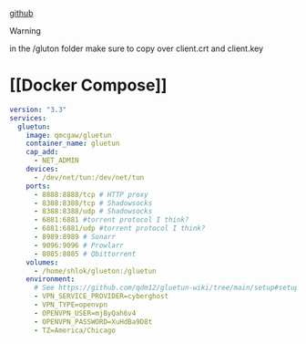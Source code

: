 
[github](https://github.com/qdm12/gluetun)

>[!warning]
>in the /gluton folder make sure to copy over client.crt and client.key
# [[Docker Compose]]
```yaml
version: "3.3"
services:
  gluetun:
    image: qmcgaw/gluetun
    container_name: gluetun
    cap_add:
      - NET_ADMIN
    devices:
      - /dev/net/tun:/dev/net/tun
    ports:
      - 8888:8888/tcp # HTTP proxy
      - 8388:8388/tcp # Shadowsocks
      - 8388:8388/udp # Shadowsocks
      - 6881:6881 #torrent protocol I think?
      - 6881:6881/udp #torrent protocol I think?
      - 8989:8989 # Sonarr
      - 9096:9096 # Prowlarr
      - 8085:8085 # Qbittorrent
    volumes:
      - /home/shlok/glueton:/gluetun
    environment:
      # See https://github.com/qdm12/gluetun-wiki/tree/main/setup#setup
      - VPN_SERVICE_PROVIDER=cyberghost
      - VPN_TYPE=openvpn
      - OPENVPN_USER=mjByQah6v4
      - OPENVPN_PASSWORD=XuHdBa9D8t
      - TZ=America/Chicago
```



